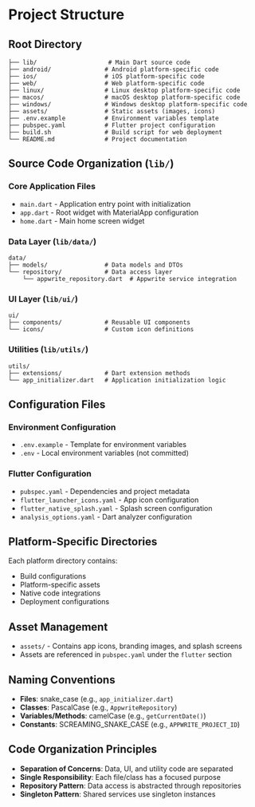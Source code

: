 # Project Structure

## Root Directory
```
├── lib/                    # Main Dart source code
├── android/               # Android platform-specific code
├── ios/                   # iOS platform-specific code
├── web/                   # Web platform-specific code
├── linux/                 # Linux desktop platform-specific code
├── macos/                 # macOS desktop platform-specific code
├── windows/               # Windows desktop platform-specific code
├── assets/                # Static assets (images, icons)
├── .env.example           # Environment variables template
├── pubspec.yaml           # Flutter project configuration
├── build.sh               # Build script for web deployment
└── README.md              # Project documentation
```

## Source Code Organization (`lib/`)

### Core Application Files
- `main.dart` - Application entry point with initialization
- `app.dart` - Root widget with MaterialApp configuration
- `home.dart` - Main home screen widget

### Data Layer (`lib/data/`)
```
data/
├── models/                # Data models and DTOs
└── repository/            # Data access layer
    └── appwrite_repository.dart  # Appwrite service integration
```

### UI Layer (`lib/ui/`)
```
ui/
├── components/            # Reusable UI components
└── icons/                 # Custom icon definitions
```

### Utilities (`lib/utils/`)
```
utils/
├── extensions/            # Dart extension methods
└── app_initializer.dart   # Application initialization logic
```

## Configuration Files

### Environment Configuration
- `.env.example` - Template for environment variables
- `.env` - Local environment variables (not committed)

### Flutter Configuration
- `pubspec.yaml` - Dependencies and project metadata
- `flutter_launcher_icons.yaml` - App icon configuration
- `flutter_native_splash.yaml` - Splash screen configuration
- `analysis_options.yaml` - Dart analyzer configuration

## Platform-Specific Directories
Each platform directory contains:
- Build configurations
- Platform-specific assets
- Native code integrations
- Deployment configurations

## Asset Management
- `assets/` - Contains app icons, branding images, and splash screens
- Assets are referenced in `pubspec.yaml` under the `flutter` section

## Naming Conventions
- **Files**: snake_case (e.g., `app_initializer.dart`)
- **Classes**: PascalCase (e.g., `AppwriteRepository`)
- **Variables/Methods**: camelCase (e.g., `getCurrentDate()`)
- **Constants**: SCREAMING_SNAKE_CASE (e.g., `APPWRITE_PROJECT_ID`)

## Code Organization Principles
- **Separation of Concerns**: Data, UI, and utility code are separated
- **Single Responsibility**: Each file/class has a focused purpose
- **Repository Pattern**: Data access is abstracted through repositories
- **Singleton Pattern**: Shared services use singleton instances